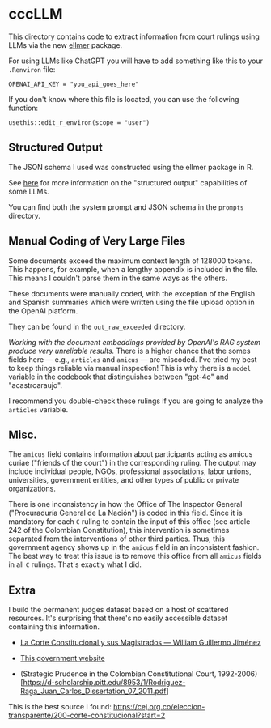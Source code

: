 # cccLLM

This directory contains code to extract information from court rulings using LLMs via the new [ellmer](https://ellmer.tidyverse.org/) package.

For using LLMs like ChatGPT you will have to add something like this to your `.Renviron` file:

```         
OPENAI_API_KEY = "you_api_goes_here"
```

If you don't know where this file is located, you can use the following function:

```         
usethis::edit_r_environ(scope = "user")
```

## Structured Output

The JSON schema I used was constructed using the ellmer package in R.

See [here](https://acastroaraujo.github.io/blog/posts/2025-03-17-llms-for-researchers/#structured-output) for more information on the "structured output" capabilities of some LLMs.

You can find both the system prompt and JSON schema in the `prompts` directory.

## Manual Coding of Very Large Files

Some documents exceed the maximum context length of 128000 tokens. This happens, for example, when a lengthy appendix is included in the file. This means I couldn't parse them in the same ways as the others.

These documents were manually coded, with the exception of the English and Spanish summaries which were written using the file upload option in the OpenAI platform.

They can be found in the `out_raw_exceeded` directory.

*Working with the document embeddings provided by OpenAI's RAG system produce very unreliable results.* There is a higher chance that the somes fields here — e.g., `articles` and `amicus` — are miscoded. I've tried my best to keep things reliable via manual inspection! This is why there is a `model` variable in the codebook that distinguishes between "gpt-4o" and "acastroaraujo".

I recommend you double-check these rulings if you are going to analyze the `articles` variable.

## Misc.

The `amicus` field contains information about participants acting as amicus curiae ("friends of the court") in the corresponding ruling. The output may include individual people, NGOs, professional associations, labor unions, universities, government entities, and other types of public or private organizations.

There is one inconsistency in how the Office of The Inspector General ("Procuraduría General de La Nación") is coded in this field. Since it is mandatory for each `C` ruling to contain the input of this office (see article 242 of the Colombian Constitution), this intervention is sometimes separated from the interventions of other third parties. Thus, this government agency shows up in the `amicus` field in an inconsistent fashion. The best way to treat this issue is to remove this office from all `amicus` fields in all `C` rulings. That's exactly what I did.

## Extra

I build the permanent judges dataset based on a host of scattered resources. It's surprising that there's no easily accessible dataset containing this information.

-   [La Corte Constitucional y sus Magistrados — William Guillermo Jiménez](https://repository.unilibre.edu.co/bitstream/handle/10901/19670/Corte%20Constitucional%20y%20sus%20magistrados%20vr.%20digital%20(1).pdf)

-   [This government website](https://www.ramajudicial.gov.co/web/corte-constitucional/portal/corporacion/magistrados/magistrados-anteriores)

-   (Strategic Prudence in the Colombian Constitutional Court, 1992-2006)[<https://d-scholarship.pitt.edu/8953/1/Rodriguez-Raga_Juan_Carlos_Dissertation_07_2011.pdf>]

This is the best source I found: <https://cej.org.co/eleccion-transparente/200-corte-constitucional?start=2>

